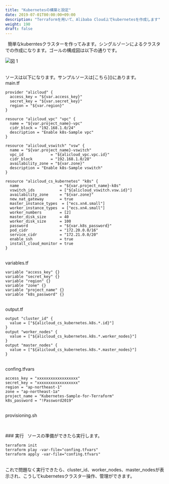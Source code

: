 ```yaml
---
title: "Kubernetesの構築と設定"
date: 2019-07-01T00:00:00+09:00
description: "Terraformを用いて、Alibaba Cloud上でkubernetesを作成します"
weight: 190
draft: false
---
```


&nbsp; 簡単なkuberntesクラスターを作ってみます。シングルゾーンによるクラスタでの作成になります。ゴールの構成図は以下の通りです。

![図 1](/help/image/20.1.png)

<br>
ソースは以下になります。サンプルソースは[こちら]()にあります。

<br>
main.tf

```
provider "alicloud" {
  access_key = "${var.access_key}"
  secret_key = "${var.secret_key}"
  region = "${var.region}"
}

resource "alicloud_vpc" "vpc" {
  name = "${var.project_name}-vpc"
  cidr_block = "192.168.1.0/24"
  description = "Enable k8s-Sample vpc"  
}

resource "alicloud_vswitch" "vsw" {
  name = "${var.project_name}-vswitch"  
  vpc_id            = "${alicloud_vpc.vpc.id}"
  cidr_block        = "192.168.1.0/28"
  availability_zone = "${var.zone}"
  description = "Enable k8s-Sample vswitch"  
}

resource "alicloud_cs_kubernetes" "k8s" {
  name                  = "${var.project_name}-k8s"  
  vswitch_ids           = ["${alicloud_vswitch.vsw.id}"]
  availability_zone     = "${var.zone}"
  new_nat_gateway       = true
  master_instance_types  = ["ecs.xn4.small"]
  worker_instance_types  = ["ecs.xn4.small"]
  worker_numbers        = [2]
  master_disk_size      = 40
  worker_disk_size      = 100
  password              = "${var.k8s_password}"
  pod_cidr              = "172.20.0.0/16"
  service_cidr          = "172.21.0.0/20"
  enable_ssh            = true
  install_cloud_monitor = true
}
```

<br>
variables.tf

```
variable "access_key" {}
variable "secret_key" {}
variable "region" {}
variable "zone" {}
variable "project_name" {}
variable "k8s_password" {}

```

<br>
output.tf

```
output "cluster_id" {
  value = ["${alicloud_cs_kubernetes.k8s.*.id}"]
}
output "worker_nodes" {
  value = ["${alicloud_cs_kubernetes.k8s.*.worker_nodes}"]
}
output "master_nodes" {
  value = ["${alicloud_cs_kubernetes.k8s.*.master_nodes}"]
}
```

<br>
confing.tfvars

```
access_key = "xxxxxxxxxxxxxxxxxx"
secret_key = "xxxxxxxxxxxxxxxxxx"
region = "ap-northeast-1"
zone = "ap-northeast-1a"
project_name = "Kubernetes-Sample-for-Terraform"
k8s_password = "!Password2019"
```

<br>
provisioning.sh

```
```
<br>
### 実行
&nbsp; ソースの準備ができたら実行します。

```
terraform init
terraform play -var-file="confing.tfvars"
terraform apply -var-file="confing.tfvars"
```

<br>
これで問題なく実行できたら、cluster_id、worker_nodes、master_nodesが表示され、こうしてkubernetesクラスター操作、管理ができます。
<br>






